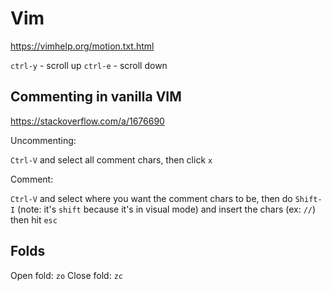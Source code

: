 # Vim

https://vimhelp.org/motion.txt.html

`ctrl-y` - scroll up
`ctrl-e` - scroll down

## Commenting in vanilla VIM

https://stackoverflow.com/a/1676690

Uncommenting:

`Ctrl-V` and select all comment chars, then click `x`

Comment:

`Ctrl-V` and select where you want the comment chars to be,
then do `Shift-I` (note: it's `shift` because it's in visual mode)
and insert the chars (ex: `//`) then hit `esc`

## Folds

Open fold: `zo`
Close fold: `zc`

